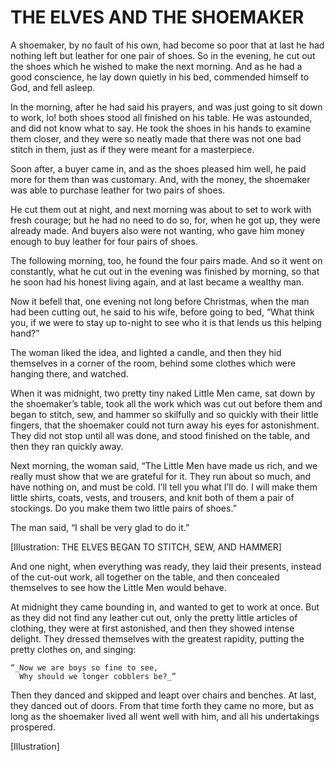 # THE ELVES AND THE SHOEMAKER


A shoemaker, by no fault of his own, had become so poor that at last he
had nothing left but leather for one pair of shoes. So in the evening,
he cut out the shoes which he wished to make the next morning. And as
he had a good conscience, he lay down quietly in his bed, commended
himself to God, and fell asleep.

In the morning, after he had said his prayers, and was just going to
sit down to work, lo! both shoes stood all finished on his table. He
was astounded, and did not know what to say. He took the shoes in
his hands to examine them closer, and they were so neatly made that
there was not one bad stitch in them, just as if they were meant for a
masterpiece.

Soon after, a buyer came in, and as the shoes pleased him well, he paid
more for them than was customary. And, with the money, the shoemaker
was able to purchase leather for two pairs of shoes.

He cut them out at night, and next morning was about to set to work
with fresh courage; but he had no need to do so, for, when he got up,
they were already made. And buyers also were not wanting, who gave him
money enough to buy leather for four pairs of shoes.

The following morning, too, he found the four pairs made. And so it
went on constantly, what he cut out in the evening was finished by
morning, so that he soon had his honest living again, and at last
became a wealthy man.

Now it befell that, one evening not long before Christmas, when the man
had been cutting out, he said to his wife, before going to bed, “What
think you, if we were to stay up to-night to see who it is that lends
us this helping hand?”

The woman liked the idea, and lighted a candle, and then they hid
themselves in a corner of the room, behind some clothes which were
hanging there, and watched.

When it was midnight, two pretty tiny naked Little Men came, sat down
by the shoemaker’s table, took all the work which was cut out before
them and began to stitch, sew, and hammer so skilfully and so quickly
with their little fingers, that the shoemaker could not turn away his
eyes for astonishment. They did not stop until all was done, and stood
finished on the table, and then they ran quickly away.

Next morning, the woman said, “The Little Men have made us rich, and we
really must show that we are grateful for it. They run about so much,
and have nothing on, and must be cold. I’ll tell you what I’ll do. I
will make them little shirts, coats, vests, and trousers, and knit
both of them a pair of stockings. Do you make them two little pairs of
shoes.”

The man said, “I shall be very glad to do it.”

[Illustration: THE ELVES BEGAN TO STITCH, SEW, AND HAMMER]

And one night, when everything was ready, they laid their presents,
instead of the cut-out work, all together on the table, and then
concealed themselves to see how the Little Men would behave.

At midnight they came bounding in, and wanted to get to work at once.
But as they did not find any leather cut out, only the pretty little
articles of clothing, they were at first astonished, and then they
showed intense delight. They dressed themselves with the greatest
rapidity, putting the pretty clothes on, and singing:

    “_Now we are boys so fine to see,
      Why should we longer cobblers be?_”

Then they danced and skipped and leapt over chairs and benches. At
last, they danced out of doors. From that time forth they came no more,
but as long as the shoemaker lived all went well with him, and all his
undertakings prospered.




[Illustration]

